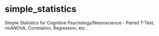 # simple_statistics
Simple Statistics for Cognitive Psychology/Neuroscience - Paired T-Test, rmANOVA, Correlation, Regression, etc..
